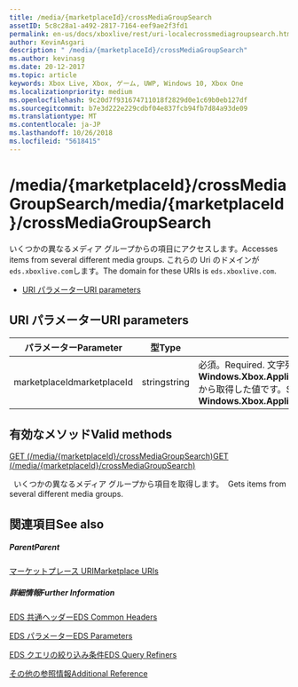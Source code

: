 ```yaml
---
title: /media/{marketplaceId}/crossMediaGroupSearch
assetID: 5c8c28a1-a492-2817-7164-eef9ae2f3fd1
permalink: en-us/docs/xboxlive/rest/uri-localecrossmediagroupsearch.html
author: KevinAsgari
description: " /media/{marketplaceId}/crossMediaGroupSearch"
ms.author: kevinasg
ms.date: 20-12-2017
ms.topic: article
keywords: Xbox Live, Xbox, ゲーム, UWP, Windows 10, Xbox One
ms.localizationpriority: medium
ms.openlocfilehash: 9c20d7f931674711018f2829d0e1c69b0eb127df
ms.sourcegitcommit: b7e3d222e229cdbf04e837fcb94fb7d84a93de09
ms.translationtype: MT
ms.contentlocale: ja-JP
ms.lasthandoff: 10/26/2018
ms.locfileid: "5618415"
---
```

# <a name="mediamarketplaceidcrossmediagroupsearch"></a><span data-ttu-id="92b45-104">/media/{marketplaceId}/crossMediaGroupSearch</span><span class="sxs-lookup"><span data-stu-id="92b45-104">/media/{marketplaceId}/crossMediaGroupSearch</span></span>
<span data-ttu-id="92b45-105">いくつかの異なるメディア グループからの項目にアクセスします。</span><span class="sxs-lookup"><span data-stu-id="92b45-105">Accesses items from several different media groups.</span></span> <span data-ttu-id="92b45-106">これらの Uri のドメインが`eds.xboxlive.com`します。</span><span class="sxs-lookup"><span data-stu-id="92b45-106">The domain for these URIs is `eds.xboxlive.com`.</span></span>
 
  * [<span data-ttu-id="92b45-107">URI パラメーター</span><span class="sxs-lookup"><span data-stu-id="92b45-107">URI parameters</span></span>](#ID4EV)
 
<a id="ID4EV"></a>

 
## <a name="uri-parameters"></a><span data-ttu-id="92b45-108">URI パラメーター</span><span class="sxs-lookup"><span data-stu-id="92b45-108">URI parameters</span></span>
 
| <span data-ttu-id="92b45-109">パラメーター</span><span class="sxs-lookup"><span data-stu-id="92b45-109">Parameter</span></span>| <span data-ttu-id="92b45-110">型</span><span class="sxs-lookup"><span data-stu-id="92b45-110">Type</span></span>| <span data-ttu-id="92b45-111">説明</span><span class="sxs-lookup"><span data-stu-id="92b45-111">Description</span></span>| 
| --- | --- | --- | 
| <span data-ttu-id="92b45-112">marketplaceId</span><span class="sxs-lookup"><span data-stu-id="92b45-112">marketplaceId</span></span>| <span data-ttu-id="92b45-113">string</span><span class="sxs-lookup"><span data-stu-id="92b45-113">string</span></span>| <span data-ttu-id="92b45-114">必須。</span><span class="sxs-lookup"><span data-stu-id="92b45-114">Required.</span></span> <span data-ttu-id="92b45-115">文字列<b>Windows.Xbox.ApplicationModel.Store.Configuration.MarketplaceId</b>から取得した値です。</span><span class="sxs-lookup"><span data-stu-id="92b45-115">String value obtained from the <b>Windows.Xbox.ApplicationModel.Store.Configuration.MarketplaceId</b>.</span></span>| 
  
<a id="ID4EUB"></a>

 
## <a name="valid-methods"></a><span data-ttu-id="92b45-116">有効なメソッド</span><span class="sxs-lookup"><span data-stu-id="92b45-116">Valid methods</span></span>

[<span data-ttu-id="92b45-117">GET (/media/{marketplaceId}/crossMediaGroupSearch)</span><span class="sxs-lookup"><span data-stu-id="92b45-117">GET (/media/{marketplaceId}/crossMediaGroupSearch)</span></span>](uri-localecrossmediagroupsearchget.md)

<span data-ttu-id="92b45-118">&nbsp;&nbsp;いくつかの異なるメディア グループから項目を取得します。</span><span class="sxs-lookup"><span data-stu-id="92b45-118">&nbsp;&nbsp;Gets items from several different media groups.</span></span>
 
<a id="ID4E5B"></a>

 
## <a name="see-also"></a><span data-ttu-id="92b45-119">関連項目</span><span class="sxs-lookup"><span data-stu-id="92b45-119">See also</span></span>
 
<a id="ID4EAC"></a>

 
##### <a name="parent"></a><span data-ttu-id="92b45-120">Parent</span><span class="sxs-lookup"><span data-stu-id="92b45-120">Parent</span></span> 

[<span data-ttu-id="92b45-121">マーケットプレース URI</span><span class="sxs-lookup"><span data-stu-id="92b45-121">Marketplace URIs</span></span>](atoc-reference-marketplace.md)

  
<a id="ID4EKC"></a>

 
##### <a name="further-information"></a><span data-ttu-id="92b45-122">詳細情報</span><span class="sxs-lookup"><span data-stu-id="92b45-122">Further Information</span></span> 

[<span data-ttu-id="92b45-123">EDS 共通ヘッダー</span><span class="sxs-lookup"><span data-stu-id="92b45-123">EDS Common Headers</span></span>](../../additional/edscommonheaders.md)

 [<span data-ttu-id="92b45-124">EDS パラメーター</span><span class="sxs-lookup"><span data-stu-id="92b45-124">EDS Parameters</span></span>](../../additional/edsparameters.md)

 [<span data-ttu-id="92b45-125">EDS クエリの絞り込み条件</span><span class="sxs-lookup"><span data-stu-id="92b45-125">EDS Query Refiners</span></span>](../../additional/edsqueryrefiners.md)

 [<span data-ttu-id="92b45-126">その他の参照情報</span><span class="sxs-lookup"><span data-stu-id="92b45-126">Additional Reference</span></span>](../../additional/atoc-xboxlivews-reference-additional.md)

   